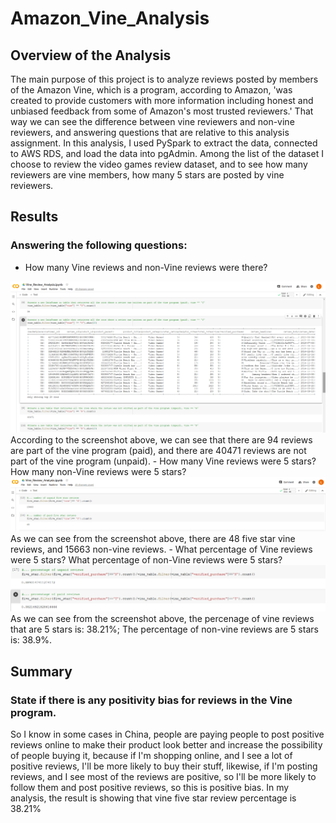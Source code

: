 # Amazon_Vine_Analysis
## Overview of the Analysis
The main purpose of this project is to analyze reviews posted by members of the Amazon Vine, which is a program, according to Amazon, 'was created to provide customers with more information including honest and unbiased feedback from some of Amazon's most trusted reviewers.' That way we can see the difference between vine reviewers and non-vine reviewers, and answering questions that are relative to this analysis assignment. 
In this analysis, I used PySpark to extract the data, connected to AWS RDS, and load the data into pgAdmin. Among the list of the dataset I choose to review the video games review dataset, and to see how many reviewers are vine members, how many 5 stars are posted by vine reviewers. 

## Results
### Answering the following questions: 
- How many Vine reviews and non-Vine reviews were there?
<img src="screenshots/Number_of_reviews.png">
According to the screenshot above, we can see that there are 94 reviews are part of the vine program (paid), and there are 40471 reviews are not part of the vine program (unpaid). 
- How many Vine reviews were 5 stars? How many non-Vine reviews were 5 stars?
<img src="screenshots/Number_of_five_star.png">
As we can see from the screenshot above, there are 48 five star vine reviews, and 15663 non-vine reviews. 
- What percentage of Vine reviews were 5 stars? What percentage of non-Vine reviews were 5 stars?
<img src="screenshots/five_star_percentage.png">
As we can see from the screenshot above, the percenage of vine reviews that are 5 stars is: 38.21%; The percentage of non-vine reviews are 5 stars is: 38.9%. 

## Summary
### State if there is any positivity bias for reviews in the Vine program. 
So I know in some cases in China, people are paying people to post positive reviews online to make their product look better and increase the possibility of people buying it, because if I'm shopping online, and I see a lot of positive reviews, I'll be more likely to buy their stuff, likewise, if I'm posting reviews, and I see most of the reviews are positive, so I'll be more likely to follow them and post positive reviews, so this is positive bias. 
In my analysis, the result is showing that vine five star review percentage is 38.21%

